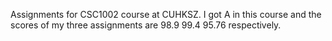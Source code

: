 Assignments for CSC1002 course at CUHKSZ. I got A in this course and the scores of my three assignments are 98.9 99.4 95.76 respectively.
